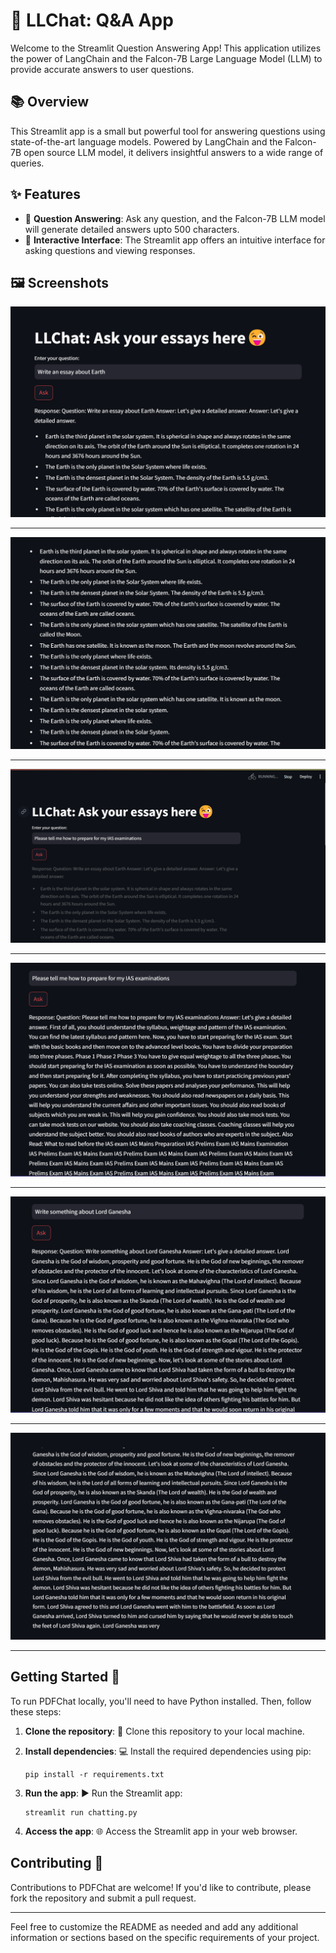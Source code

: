 # 🚀 LLChat: Q&A App

Welcome to the Streamlit Question Answering App! This application utilizes the power of LangChain and the Falcon-7B Large Language Model (LLM) to provide accurate answers to user questions.

## 📚 Overview

This Streamlit app is a small but powerful tool for answering questions using state-of-the-art language models. Powered by LangChain and the Falcon-7B open source LLM model, it delivers insightful answers to a wide range of queries.

## ✨ Features

- 🤔 **Question Answering**: Ask any question, and the Falcon-7B LLM model will generate detailed answers upto 500 characters.
- 🌟 **Interactive Interface**: The Streamlit app offers an intuitive interface for asking questions and viewing responses.

## 🖼️ Screenshots

![When asked about Earth part 1](https://github.com/SrijanShovit/LLChat/blob/master/Screenshots/Screenshot%20(30).png)

---

![When asked about Earth part 2](https://github.com/SrijanShovit/LLChat/blob/master/Screenshots/Screenshot%20(31).png)

---

![How to prep for IAS exams loading](https://github.com/SrijanShovit/LLChat/blob/master/Screenshots/Screenshot%20(33).png)

---

![How to prep for IAS exams response](https://github.com/SrijanShovit/LLChat/blob/master/Screenshots/Screenshot%20(34).png)

---

![When asked about Lord Ganesha part 1](https://github.com/SrijanShovit/LLChat/blob/master/Screenshots/Screenshot%20(35).png)

---

![When asked about Lord Ganesha part 2](https://github.com/SrijanShovit/LLChat/blob/master/Screenshots/Screenshot%20(36).png)

---

## Getting Started 🚀

To run PDFChat locally, you'll need to have Python installed. Then, follow these steps:

1. **Clone the repository**: 📁 Clone this repository to your local machine.
2. **Install dependencies**: 💻 Install the required dependencies using pip:

   ```
   pip install -r requirements.txt
   ```

3. **Run the app**: ▶️ Run the Streamlit app:

   ```
   streamlit run chatting.py
   ```

4. **Access the app**: 🌐 Access the Streamlit app in your web browser.

## Contributing 🤝

Contributions to PDFChat are welcome! If you'd like to contribute, please fork the repository and submit a pull request.

---

Feel free to customize the README as needed and add any additional information or sections based on the specific requirements of your project.

